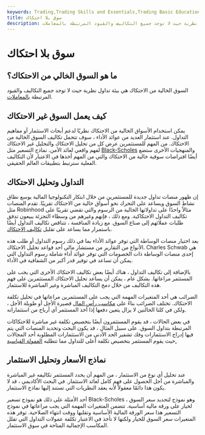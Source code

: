 ```yaml
---
keywords: Trading,Trading Skills and Essentials,Trading Basic Education,Trading Skills
title: سوق بلا احتكاك
description: السوق الخالية من الاحتكاك هي بيئة تداول نظرية حيث لا توجد جميع التكاليف والقيود المرتبطة بالمعاملات.
---
```


# سوق بلا احتكاك
## ما هو السوق الخالي من الاحتكاك؟

السوق الخالية من الاحتكاك هي بيئة تداول نظرية حيث لا توجد جميع التكاليف والقيود المرتبطة [بالمعاملات](/transaction).

## كيف يعمل السوق غير الاحتكاك

يمكن استخدام الأسواق الخالية من الاحتكاك نظريًا لدعم أبحاث الاستثمار أو مفاهيم التداول. عند استثمار العديد من عوائد الأداء ، سوف تتحمل تكاليف السوق الخالية من الاحتكاك. من المهم للمستثمرين عرض كل من تحليل الاحتكاك والتحليل غير الاحتكاك لفهم واقعي لعائد الأمن. نماذج التسعير مثل [Black-Scholes](/blackscholes) والمنهجيات الأخرى ستضع أيضًا افتراضات سوقية خالية من الاحتكاك والتي من المهم أخذها في الاعتبار لأن التكاليف الفعلية سترتبط بتطبيقات العالم الحقيقي.

## التداول وتحليل الاحتكاك

إن ظهور منصات تداول جديدة للمستثمرين من خلال ابتكار التكنولوجيا المالية يوسع نطاق نشاط السوق ويساعد على التحرك نحو أسواق خالية من الاحتكاك تقريبًا. تقدم المنصات مثل Robinhood مثالاً واحدًا على تداولاتها الخالية من الرسوم والتي تقضي تقريبًا على تكاليف التداول الاحتكاكية. ومع ذلك ، فإنهم وغيرهم من وسطاء التجزئة يبيعون تدفق طلبات عملائهم إلى صناع السوق. مع زيادة المنافسة ، تتناقص تكاليف التداول أيضًا باستمرار مما يساعد على تقليل [تكاليف الاحتكاك](/frictioncost).

يعد اختيار منصات الوساطة التي توفر عوائد الأداء بما في ذلك رسوم التداول أو طلب هذه الأنواع من التقارير من مستشار مالي أحد قواعد تحليل الاحتكاك. Charles Schwab هي إحدى منصات الوساطة ذات الخصومات التي توفر عوائد أداء شاملة رسوم التداول التي يمكن أن تساعد في توفير قدر أكبر من الشفافية في الأداء.

بالإضافة إلى تكاليف التداول ، هناك أيضًا بعض تكاليف الاحتكاك الأخرى التي يجب على المستثمر مراعاتها. بشكل عام ، يمكن أن يساعد تحليل الاحتكاك المستثمرين على فهم هذه التكاليف من خلال دمج التكاليف المباشرة وغير المباشرة للاستثمار.

الضرائب هي أحد المتغيرات المهمة التي يجب على المستثمرين مراعاتها في تحليل تكلفة الاحتكاك. تختلف الضرائب بناءً على [مكاسب رأس المال](/capitalgain) قصيرة الأجل أو طويلة الأجل ، ولكن في كلتا الحالتين لا يزال يتعين دفعها إذا أخذ المستثمر أي أرباح من استثماراته.

في بعض الحالات ، قد يقوم المستثمرون أيضًا بتخصيص تكلفة غير مباشرة للاحتكاكات المرتبطة بتداول السوق. على سبيل المثال ، قد يكون البحث وتحديد المنصات التي يتم فيها إدراج الاستثمارات وفك تشفير الحد الأدنى من الاستثمارات المطلوبة أحد المجالات حيث يقوم المستثمر بتخصيص تكلفة أعلى للتداول مما تتطلبه [العمولة القياسية.](/commission)

## نماذج الأسعار وتحليل الاستثمار

عند تحليل أي نوع من الاستثمار ، من المهم أن يحدد المستثمر تكاليفه غير المباشرة والمباشرة من أجل الحصول على فهم كامل لعائد الاستثمار. في البحث الأكاديمي ، قد لا يكون هذا دائمًا معقولاً لأنه يعقد النظريات التي تستند إليها نماذج الاستثمار.

أحد الأمثلة على ذلك هو نموذج تسعير Black-Scholes ، وهو نموذج لتحديد سعر السوق لخيار على ورقة مالية أساسية. تتضمن المتغيرات المهمة التي يجب مراعاتها في نموذج التسعير هذا سعر الورقة المالية الأساسية وتقلبها ووقت انتهاء الصلاحية. توفر هذه المتغيرات سعر السوق للخيار ولكنها لا تأخذ في الاعتبار تكلفة عمولات التداول التي تقلل المكاسب الإجمالية المتاحة في سوق الاستثمار.

